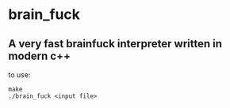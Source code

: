 # brain_fuck
## A very fast brainfuck interpreter written in modern c++

to use:
```
make
./brain_fuck <input file>
```



